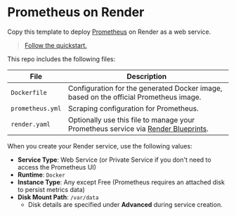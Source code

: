 # Prometheus on Render

Copy this template to deploy [Prometheus](https://prometheus.io/) on Render as a web service.

> [Follow the quickstart.](https://docs.render.com/deploy-prometheus)

This repo includes the following files:

| File             | Description |
|------------------|-------------|
| `Dockerfile`     | Configuration for the generated Docker image, based on the official Prometheus image. |
| `prometheus.yml` | Scraping configuration for Prometheus. |
| `render.yaml`    | Optionally use this file to manage your Prometheus service via [Render Blueprints](https://docs.render.com/infrastructure-as-code). |

When you create your Render service, use the following values:

- **Service Type**: Web Service (or Private Service if you don't need to access the Prometheus UI)
- **Runtime**: `Docker`
- **Instance Type**: Any except Free (Prometheus requires an attached disk to persist metrics data)
- **Disk Mount Path**: `/var/data`
    - Disk details are specified under **Advanced** during service creation.
